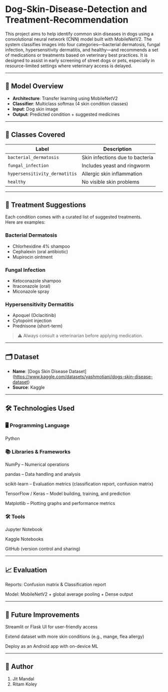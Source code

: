 # Dog-Skin-Disease-Detection and Treatment-Recommendation

This project aims to help identify common skin diseases in dogs using a convolutional neural network (CNN) model built with MobileNetV2. The system classifies images into four categories—bacterial dermatosis, fungal infection, hypersensitivity dermatitis, and healthy—and recommends a set of medications or treatments based on veterinary best practices. It is designed to assist in early screening of street dogs or pets, especially in resource-limited settings where veterinary access is delayed.

---

## 🧠 Model Overview

- **Architecture**: Transfer learning using MobileNetV2
- **Classifier**: Multiclass softmax (4 skin condition classes)
- **Input**: Dog skin image
- **Output**: Predicted condition + suggested medicines

---

## 🐶 Classes Covered

| Label                         | Description                            |
|-------------------------------|----------------------------------------|
| `bacterial_dermatosis`        | Skin infections due to bacteria        |
| `fungal_infection`            | Includes yeast and ringworm            |
| `hypersensitivity_dermatitis` | Allergic skin inflammation             |
| `healthy`                     | No visible skin problems               |

---

## 💊 Treatment Suggestions

Each condition comes with a curated list of suggested treatments.  
Here are examples:

### Bacterial Dermatosis
- Chlorhexidine 4% shampoo
- Cephalexin (oral antibiotic)
- Mupirocin ointment

### Fungal Infection
- Ketoconazole shampoo
- Itraconazole (oral)
- Miconazole spray

### Hypersensitivity Dermatitis
- Apoquel (Oclacitinib)
- Cytopoint injection
- Prednisone (short-term)

> ⚠️ Always consult a veterinarian before applying medication.

---
## 🗂 Dataset

- **Name**: [Dogs Skin Disease Dataset] (https://www.kaggle.com/datasets/yashmotiani/dogs-skin-disease-dataset)
- **Source**: Kaggle

---
## 🛠️ Technologies Used

### 🖥️ Programming Language

Python

### 📚 Libraries & Frameworks

NumPy – Numerical operations

pandas – Data handling and analysis

scikit-learn – Evaluation metrics (classification report, confusion matrix)

TensorFlow / Keras – Model building, training, and prediction

Matplotlib – Plotting graphs and performance metrics

### 🛠️ Tools

Jupyter Notebook

Kaggle Notebooks

GitHub (version control and sharing)

---

## 📈 Evaluation

Reports: Confusion matrix & Classification report

Model: MobileNetV2 + global average pooling + Dense output

---

## 📌 Future Improvements

Streamlit or Flask UI for user-friendly access

Extend dataset with more skin conditions (e.g., mange, flea allergy)

Deploy as an Android app with on-device ML

---

## 👤 Author

1. Jit Mandal
2. Ritam Koley

